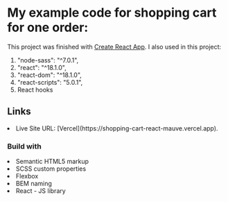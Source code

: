 # My example code for shopping cart for one order:

This project was finished with [Create React App](https://github.com/facebook/create-react-app). I also used in this project:

1.  "node-sass": "^7.0.1",
2.  "react": "^18.1.0",
3.  "react-dom": "^18.1.0",
4.  "react-scripts": "5.0.1",
5.  React hooks

## Links

<li>Live Site URL: [Vercel](https://shopping-cart-react-mauve.vercel.app).</li>

### Build with

<li>Semantic HTML5 markup</li>
<li>SCSS custom properties</li>
<li>Flexbox</li>
<li>BEM naming</li>
<li>React - JS library</li>
